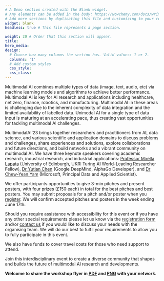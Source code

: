 ```yaml
---
# A Demo section created with the Blank widget.
# Any elements can be added in the body: https://wowchemy.com/docs/writing-markdown-latex/
# Add more sections by duplicating this file and customizing to your requirements.
widget: blank
headless: true # This file represents a page section.

weight: 20 # Order that this section will appear.
title:
hero_media: 
design:
  # Choose how many columns the section has. Valid values: 1 or 2.
  columns: '1'
  # Add custom styles
  css_style:
  css_class:
---
```


Multimodal AI combines multiple types of data (image, text, audio, etc) via machine learning models and algorithms to achieve better performance. Multimodal AI is key for AI research and applications including healthcare, net zero, finance, robotics, and manufacturing. Multimodal AI in these areas is challenging due to the inherent complexity of data integration and the limited availability of labelled data. Unimodal AI for a single type of data input is maturing at an accelerating pace, thus creating vast opportunities for tackling multimodal AI challenges.

MultimodalAI’23 brings together researchers and practitioners from AI, data science, and various scientific and application domains to discuss problems and challenges, share experiences and solutions, explore collaborations and future directions, and build networks and a vibrant community on multimodal AI. We have three keynote speakers covering academic research, industrial research, and industrial applications: [Professor Mirella Lapata](https://homepages.inf.ed.ac.uk/mlap/) (University of Edinburgh, UKRI Turing AI World-Leading Researcher Fellow), [Dr Yutian Chen](https://www.cantab.net/users/yutian.chen/index.html) (Google DeepMind, AlphaGo Developer), and [Dr Chew-Yean Yam](https://www.linkedin.com/in/cyyam/?originalSubdomain=uk) (Microsoft, Principal Data and Applied Scientist).

We offer participants opportunities to give 3-min pitches and present posters, with four prizes (£150 each) in total for the best pitches and best posters.  You may submit proposals for a pitch and/or poster when you [register](https://onlineshop.shef.ac.uk/conferences-and-events/faculty-of-engineering/faculty-of-engineering/first-workshop-on-multimodal-ai). We will confirm accepted pitches and posters in the week ending June 17th. 

Should you require assistance with accessibility for this event or if you have any other special requirements please  let us know via the [registration form](https://onlineshop.shef.ac.uk/conferences-and-events/faculty-of-engineering/faculty-of-engineering/first-workshop-on-multimodal-ai) and/or [contact us](#contact) if you would like to discuss your needs with the organising team.  We will do our best to fulfil your requirements to allow you to fully participate in this event.

We also have funds to cover travel costs for those who need support to attend.

Join this interdisciplinary event to create a diverse community that shapes and builds the future of multimodal AI research and developments.

**Welcome to share the workshop flyer in [PDF](media/flyer.pdf) and [PNG](media/flyer.png) with your network.**
